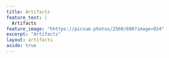 ```yaml
---
title: Artifacts
feature_text: |
  Artifacts
feature_image: "hhttps://picsum.photos/2560/600?image=924"
excerpt: "Artifacts"
layout: artifacts
aside: true
---
```


